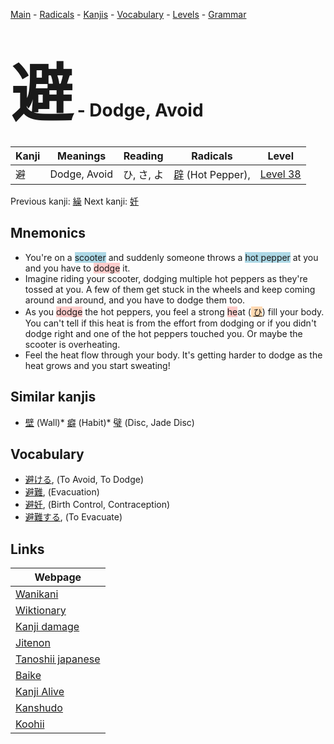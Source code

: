 <style> bigfont {font-size: 100px}</style>
[Main](../README.md) -
[Radicals](../radicals.md) -
[Kanjis](../kanjis.md) -
[Vocabulary](../vocabulary.md) -
[Levels](../levels.md) -
[Grammar](../grammar.md)
# <bigfont> 避</bigfont> - Dodge, Avoid 

| Kanji | Meanings | Reading | Radicals | Level |
| --- | --- | --- | --- | --- |
| 避 | Dodge, Avoid | ひ, さ, よ | [辟](../radicals/辟.md) (Hot Pepper),  | [Level 38](../levels/wk_level38.md) |

Previous kanji: [繰](繰.md) Next kanji: [妊](妊.md) 

## Mnemonics
 * You're on a <span style="background-color:#ADD8E6"> scooter</span> and suddenly someone throws a <span style="background-color:#ADD8E6"> hot pepper</span> at you and you have to <span style="background-color:#ffcccb"> dodge</span> it.
* Imagine riding your scooter, dodging multiple hot peppers as they're tossed at you. A few of them get stuck in the wheels and keep coming around and around, and you have to dodge them too.
* As you <span style="background-color:#ffcccb"> dodge</span> the hot peppers, you feel a strong <span style="background-color:#ffcccb"> he</span>at (<span style="background-color:#fed8b1"> [ひ](https://jisho.org/search/ひ)</span>) fill your body. You can't tell if this heat is from the effort from dodging or if you didn't dodge right and one of the hot peppers touched you. Or maybe the scooter is overheating.
* Feel the heat flow through your body. It's getting harder to dodge as the heat grows and you start sweating!


## Similar kanjis
 * [壁](壁.md) (Wall)* [癖](癖.md) (Habit)* [璧](璧.md) (Disc, Jade Disc)


## Vocabulary
 * [避ける](../vocabulary/避.md), (To Avoid, To Dodge)
* [避難](../vocabulary/避.md), (Evacuation)
* [避妊](../vocabulary/避.md), (Birth Control, Contraception)
* [避難する](../vocabulary/避.md), (To Evacuate)



## Links 

| Webpage |
| --- |
| [Wanikani          ](https://www.wanikani.com/kanji/避) |
| [Wiktionary        ](https://en.wiktionary.org/wiki/避) |
| [Kanji damage      ](http://www.kanjidamage.com/kanji/search?utf8=✓&q=避) |
| [Jitenon           ](https://jitenon.com/kanji/避) |
| [Tanoshii japanese ](https://www.tanoshiijapanese.com/dictionary/kanji.cfm?k=避) |
| [Baike             ](https://baike.baidu.com/item/避) |
| [Kanji Alive       ](https://app.kanjialive.com/避) |
| [Kanshudo          ](https://www.kanshudo.com/searchmn?q=避) |
| [Koohii            ](https://kanji.koohii.com/study/kanji/避) |
